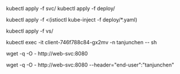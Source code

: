 kubectl apply -f svc/
kubectl apply -f deploy/

kubectl apply -f  <(istioctl kube-inject -f deploy/*.yaml)

kubectl apply -f vs/

kubectl exec -it client-746f788c84-gx2mv -n tanjunchen -- sh

wget -q -O - http://web-svc:8080


wget -q -O - http://web-svc:8080 --header="end-user":"tanjunchen"

